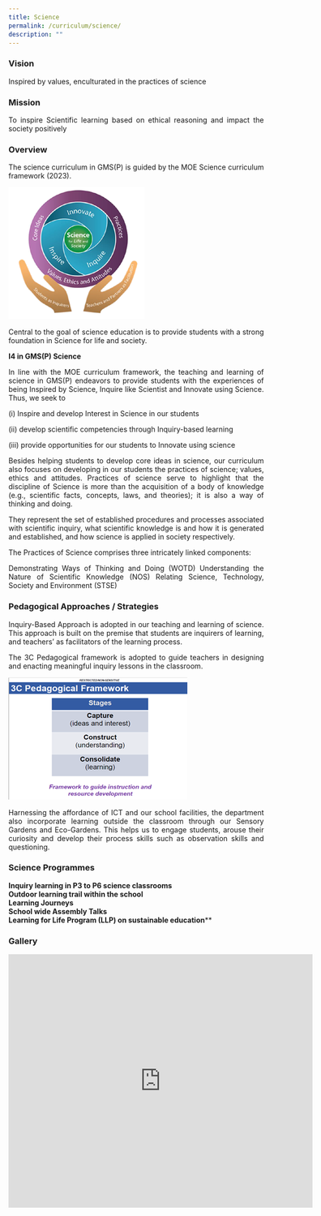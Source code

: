 ```yaml
---
title: Science
permalink: /curriculum/science/
description: ""
---
```

### Vision

<p style="text-align: justify;">Inspired by values, enculturated in the practices of science

### Mission

<p style="text-align: justify;">To inspire Scientific learning based on ethical reasoning and impact the society positively

### Overview

<p style="text-align: justify;">The science curriculum in GMS(P) is guided by the MOE Science curriculum framework (2023). 

![](/images/Picture1.png)

<p style="text-align: justify;">Central to the goal of science education is to provide students with a strong foundation in Science for life and society. 

**I4 in GMS(P) Science**<br>
<p style="text-align: justify;">In line with the MOE curriculum framework, the teaching and learning of science in GMS(P) endeavors to provide students with the experiences of being Inspired by Science, Inquire like Scientist and Innovate using Science. Thus, we seek to
 
(i) Inspire and develop Interest in Science in our students

(ii) develop scientific competencies through Inquiry-based learning

(iii) provide opportunities for our students to Innovate using science


<p style="text-align: justify;">Besides helping students to develop core ideas in science, our curriculum also focuses on developing in our students the practices of science; values, ethics and attitudes. Practices of science serve to highlight that the discipline of Science is more than the acquisition of a body of knowledge (e.g., scientific facts, concepts, laws, and theories); it is also a way of thinking and doing.

<p style="text-align: justify;">They represent the set of established procedures and processes associated with scientific inquiry, what scientific knowledge is and how it is generated and established, and how science is applied in society respectively.

<p style="text-align: justify;">The Practices of Science comprises three intricately linked components:

<p style="text-align: justify;">Demonstrating Ways of Thinking and Doing (WOTD)
Understanding the Nature of Scientific Knowledge (NOS)
Relating Science, Technology, Society and Environment (STSE)


### Pedagogical Approaches / Strategies

<p style="text-align: justify;">Inquiry-Based Approach is adopted in our teaching and learning of science. This approach is built on the premise that students are inquirers of learning, and teachers’ as facilitators of the learning process.

<p style="text-align: justify;">The 3C Pedagogical framework is adopted to guide teachers in designing and enacting meaningful inquiry lessons in the classroom.

![](/images/Picture2.png)

<p style="text-align: justify;">Harnessing the affordance of ICT and our school facilities, the department also incorporate learning outside the classroom through our Sensory Gardens and Eco-Gardens. This helps us to engage students, arouse their curiosity and develop their process skills such as observation skills and questioning.
  
### Science Programmes

**Inquiry learning in P3 to P6 science classrooms**<br>
**Outdoor learning trail within the school**<br>
**Learning Journeys**<br>
**School wide Assembly Talks**<br>
**Learning for Life Program (LLP) on sustainable education**** <br>

### Gallery

<iframe allowfullscreen="true" height="500" width="600" frameborder="0" src="https://docs.google.com/presentation/d/e/2PACX-1vRMQrC39SRvIgfuYLdM5n2GZSphOXlfLwd3FRGYXbnrsJlwcGBNp2rFwvUeVgNnf7bSXwMz3wv3cBCO/embed?start=false&amp;loop=true&amp;delayms=10000"></iframe>
